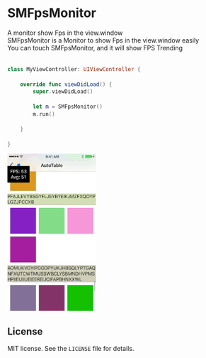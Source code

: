 # SMFpsMonitor

A monitor show Fps in the view.window  
SMFpsMonitor is a Monitor to show Fps in the view.window easily  
You can touch SMFpsMonitor, and it will show FPS Trending  

```swift  

class MyViewController: UIViewController {

    override func viewDidLoad() {
        super.viewDidLoad()

        let m = SMFpsMonitor()
        m.run()
        
    }

}
```  
![show](./Show.gif)  

## License  
MIT license. See the `LICENSE` file for details.
